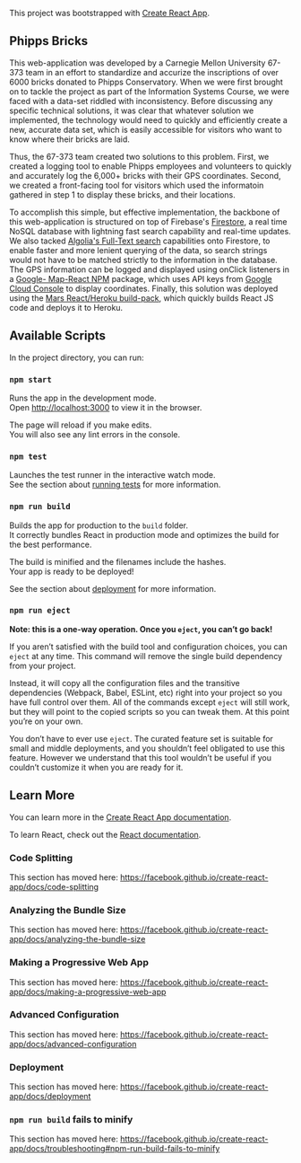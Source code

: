 This project was bootstrapped with [Create React App](https://github.com/facebook/create-react-app).

## Phipps Bricks

This web-application was developed by a Carnegie Mellon University 67-373 team in an effort to standardize and accurize the inscriptions of over 6000 bricks donated to Phipps Conservatory. When we were first brought on to tackle the project as part of the Information Systems Course, we were faced with a data-set riddled with inconsistency. Before discussing any specific technical solutions, it was clear that whatever solution we implemented, the technology would need to quickly and efficiently create a new, accurate data set, which is easily accessible for visitors who want to know where their bricks are laid. 

Thus, the 67-373 team created two solutions to this problem. First, we created a logging tool to enable Phipps employees and volunteers to quickly and accurately log the 6,000+ bricks with their GPS coordinates. Second, we created a front-facing tool for visitors which used the informatoin gathered in step 1 to display these bricks, and their locations. 

To accomplish this simple, but effective implementation, the backbone of this web-application is structured on top of Firebase's [Firestore](https://firebase.google.com/docs/firestore/), a real time NoSQL database with lightning fast search capability and real-time updates. We also tacked [Algolia's Full-Text search](https://www.algolia.com/) capabilities onto Firestore, to enable faster and more lenient querying of the data, so search strings would not have to be matched strictly to the information in the database. The GPS information can be logged and displayed using onClick listeners in a [Google- Map-React NPM](https://github.com/google-map-react/google-map-react) package, which uses API keys from [Google Cloud Console](https://console.cloud.google.com/) to display coordinates. Finally, this solution was deployed using the [Mars React/Heroku build-pack](https://github.com/mars/create-react-app-buildpack), which quickly builds React JS code and deploys it to Heroku.

## Available Scripts

In the project directory, you can run:

### `npm start`

Runs the app in the development mode.<br>
Open [http://localhost:3000](http://localhost:3000) to view it in the browser.

The page will reload if you make edits.<br>
You will also see any lint errors in the console.

### `npm test`

Launches the test runner in the interactive watch mode.<br>
See the section about [running tests](https://facebook.github.io/create-react-app/docs/running-tests) for more information.

### `npm run build`

Builds the app for production to the `build` folder.<br>
It correctly bundles React in production mode and optimizes the build for the best performance.

The build is minified and the filenames include the hashes.<br>
Your app is ready to be deployed!

See the section about [deployment](https://facebook.github.io/create-react-app/docs/deployment) for more information.

### `npm run eject`

**Note: this is a one-way operation. Once you `eject`, you can’t go back!**

If you aren’t satisfied with the build tool and configuration choices, you can `eject` at any time. This command will remove the single build dependency from your project.

Instead, it will copy all the configuration files and the transitive dependencies (Webpack, Babel, ESLint, etc) right into your project so you have full control over them. All of the commands except `eject` will still work, but they will point to the copied scripts so you can tweak them. At this point you’re on your own.

You don’t have to ever use `eject`. The curated feature set is suitable for small and middle deployments, and you shouldn’t feel obligated to use this feature. However we understand that this tool wouldn’t be useful if you couldn’t customize it when you are ready for it.

## Learn More

You can learn more in the [Create React App documentation](https://facebook.github.io/create-react-app/docs/getting-started).

To learn React, check out the [React documentation](https://reactjs.org/).

### Code Splitting

This section has moved here: https://facebook.github.io/create-react-app/docs/code-splitting

### Analyzing the Bundle Size

This section has moved here: https://facebook.github.io/create-react-app/docs/analyzing-the-bundle-size

### Making a Progressive Web App

This section has moved here: https://facebook.github.io/create-react-app/docs/making-a-progressive-web-app

### Advanced Configuration

This section has moved here: https://facebook.github.io/create-react-app/docs/advanced-configuration

### Deployment

This section has moved here: https://facebook.github.io/create-react-app/docs/deployment

### `npm run build` fails to minify

This section has moved here: https://facebook.github.io/create-react-app/docs/troubleshooting#npm-run-build-fails-to-minify

